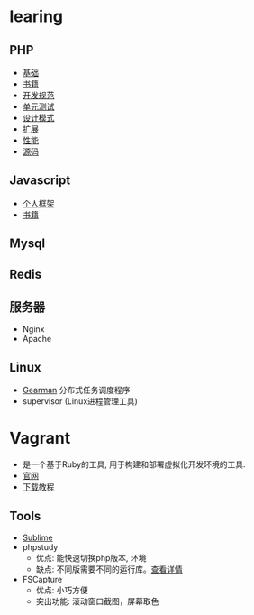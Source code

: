 # learing

## PHP
- [基础](php/base.md)
- [书籍](php/book.md)
- [开发规范](php/recommendations.md)
- [单元测试](php/phpunit.md)
- [设计模式](https://github.com/jpher/designPatterns)
- [扩展](php/extension.md)
- [性能](php/performance.md)
- [源码](php/code.md)

## Javascript
- [个人框架](https://github.com/Sperad/client)
- [书籍](javascript/book.md)

## Mysql

## Redis

## 服务器
- Nginx
- Apache

## Linux
- [Gearman](http://gearman.org/) 分布式任务调度程序
- supervisor (Linux进程管理工具)

# Vagrant
- 是一个基于Ruby的工具, 用于构建和部署虚拟化开发环境的工具.
- [官网](https://www.vagrantup.com/)
- [下载教程](https://github.com/everyx/vagrant-box-download-helper-everyx.user.js)

## Tools
- [Sublime](sublime.md)
- phpstudy
    - 优点: 能快速切换php版本, 环境
    - 缺点: 不同版需要不同的运行库。[查看详情](http://www.phpstudy.net/a.php/184.html)
- FSCapture
    - 优点: 小巧方便
    - 突出功能: 滚动窗口截图，屏幕取色

